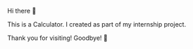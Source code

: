 Hi there 👋

This is a Calculator. I created as part of my internship project.

Thank you for visiting!
Goodbye! 👋
